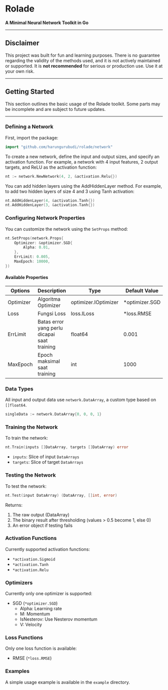 # Rolade

**A Minimal Neural Network Toolkit in Go**

---

## Disclaimer

This project was built for fun and learning purposes. There is no guarantee regarding the validity of the methods used, and it is not actively maintained or supported. It is **not recommended** for serious or production use. Use it at your own risk.

---

## Getting Started

This section outlines the basic usage of the Rolade toolkit. Some parts may be incomplete and are subject to future updates.

---

### Defining a Network

First, import the package:

```go
import "github.com/harungurubudi/rolade/network"
```

To create a new network, define the input and output sizes, and specify an activation function. For example, a network with 4 input features, 2 output targets, and ReLU as the activation function:

```go
nt := network.NewNetwork(4, 2, &activation.Relu{})
```

You can add hidden layers using the AddHiddenLayer method. For example, to add two hidden layers of size 4 and 3 using Tanh activation:

```go
nt.AddHiddenLayer(4, &activation.Tanh{})
nt.AddHiddenLayer(3, &activation.Tanh{})
```

### Configuring Network Properties

You can customize the network using the ``SetProps`` method:

```go
nt.SetProps(network.Props{
    Optimizer: &optimizer.SGD{
        Alpha: 0.01,
    },
    ErrLimit: 0.005,
    MaxEpoch: 10000,
})
```

#### Available Properties

| Options       | Description                                       | Type                      | Default Value           |
|---------------|---------------------------------------------------|---------------------------|-------------------------|
| Optimizer     | Algoritma Optimizer                               | optimizer.IOptimizer      | *optimizer.SGD          |
| Loss          | Fungsi Loss                                       | loss.ILoss                | *loss.RMSE              |
| ErrLimit      | Batas error yang perlu dicapai saat training      | float64                   | 0.001                   |
| MaxEpoch      | Epoch maksimal saat training                      | int                       | 1000                    |

### Data Types

All input and output data use ``network.DataArray``, a custom type based on ``[]float64``.

```go
singleData := network.DataArray{0, 0, 0, 1}
```

### Training the Network

To train the network:

```go
nt.Train(inputs []DataArray, targets []DataArray) error
```

- ``inputs``: Slice of input ``DataArrays``
- ``targets``: Slice of target ``DataArrays``

### Testing the Network

To test the network:

```go
nt.Test(input DataArray) (DataArray, []int, error)
```

Returns:

1. The raw output (DataArray)
2. The binary result after thresholding (values > 0.5 become 1, else 0)
3. An error object if testing fails

### Activation Functions

Currently supported activation functions:

- ``*activation.Sigmoid``
- ``*activation.Tanh``
- ``*activation.Relu``

### Optimizers

Currently only one optimizer is supported:

- SGD (``*optimizer.SGD``)
  - Alpha: Learning rate
  - M: Momentum
  - IsNesterov: Use Nesterov momentum
  - V: Velocity

### Loss Functions

Only one loss function is available:
- RMSE (``*loss.RMSE``)

### Examples
A simple usage example is available in the ``example`` directory.